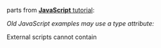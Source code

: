 parts from [**JavaScript** tutorial](https://www.w3schools.com/js/ 'try-code examples links are following'):

_Old JavaScript examples may use a type attribute: <script type="text/javascript">.
The type attribute is not required. JavaScript is the default scripting language in HTML._

Scripts can be placed in the <body>, or in the <head> section of an HTML page, or in both.

_Placing scripts at the bottom of the <body> element improves the display speed, because script interpretation slows down the display._
  
External scripts are practical when the same code is used in many different web pages. JavaScript files have the file extension **.js.**
To use an external script, put the name of the script file in the src (source) attribute of a <script> tag:
  
_Example: <script src="myScript.js"></script>_

External scripts cannot contain <script> tags.
  Placing scripts in external files has some advantages:
1) It separates HTML and code (versioning? )
2) It makes HTML and JavaScript easier to read and maintain (teamwork? debug? )
3) Cached JavaScript files **can speed up page loads** 

External scripts can be referenced with a **full URL** or with a **path relative** to the current web page.

JavaScript can "display" data in different ways:
1) Writing into an HTML element, using innerHTML.
To access an HTML element, JavaScript can use the **document.getElementById(id)**.innerHTML method. The id **attribute** defines the HTML element. The innerHTML **property** [defines the HTML content](https://www.w3schools.com/js/tryit.asp?filename=tryjs_output_dom ).

2) Writing into the HTML output using **document.write()**. For testing purposes, it is convenient to use. _Using document.write() [after an HTML document is loaded, will delete all existing HTML](https://www.w3schools.com/js/tryit.asp?filename=tryjs_output_write_over)_ 

3) Writing into [an alert box](https://www.w3schools.com/js/tryit.asp?filename=tryjs_output_alert), using **window.alert()** method.

4) Writing into the browser console, using **console.log()**. For debugging {F12} [purposes mainly](https://www.w3schools.com/js/tryit.asp?filename=tryjs_output_console).

JavaScript statements (programming instructions, code) are composed of:

+ Values, 
+ Operators, 
+ Expressions, 
+ Keywords, and 
+ Comments. { // smth }

_Ending statements with [semicolon](- ';') is not required, but highly recommended._

If a JavaScript statement does not fit on one {visible} line, the best place [to break it is after an operator](https://www.w3schools.com/js/tryit.asp?filename=tryjs_statements_linebreak) 

